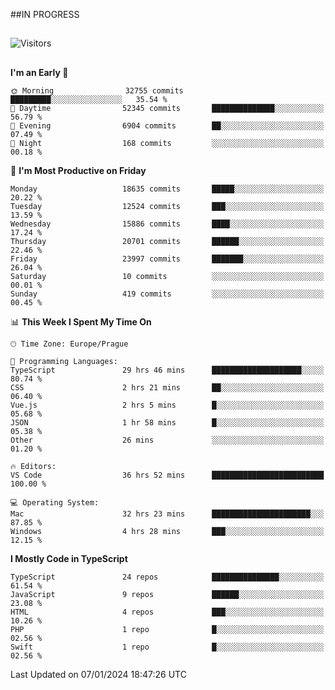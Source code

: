 ##IN PROGRESS
##
![Visitors](https://komarev.com/ghpvc/?username=petrbui&style=for-the-badge&label=Visitors+👀)



##
<!--
[![My GitHub stats](https://github-readme-stats.vercel.app/api?username=petrbui&theme=github_dark)](https://github.com/anuraghazra/github-readme-stats)

[![My wakatime stats](https://github-readme-stats.vercel.app/api/wakatime?username=petrbui&theme=github_dark)](https://github.com/anuraghazra/github-readme-stats)
-->
<!--START_SECTION:waka-->
**I'm an Early 🐤** 

```text
🌞 Morning                32755 commits       █████████░░░░░░░░░░░░░░░░   35.54 % 
🌆 Daytime                52345 commits       ██████████████░░░░░░░░░░░   56.79 % 
🌃 Evening                6904 commits        ██░░░░░░░░░░░░░░░░░░░░░░░   07.49 % 
🌙 Night                  168 commits         ░░░░░░░░░░░░░░░░░░░░░░░░░   00.18 % 
```
📅 **I'm Most Productive on Friday** 

```text
Monday                   18635 commits       █████░░░░░░░░░░░░░░░░░░░░   20.22 % 
Tuesday                  12524 commits       ███░░░░░░░░░░░░░░░░░░░░░░   13.59 % 
Wednesday                15886 commits       ████░░░░░░░░░░░░░░░░░░░░░   17.24 % 
Thursday                 20701 commits       ██████░░░░░░░░░░░░░░░░░░░   22.46 % 
Friday                   23997 commits       ███████░░░░░░░░░░░░░░░░░░   26.04 % 
Saturday                 10 commits          ░░░░░░░░░░░░░░░░░░░░░░░░░   00.01 % 
Sunday                   419 commits         ░░░░░░░░░░░░░░░░░░░░░░░░░   00.45 % 
```


📊 **This Week I Spent My Time On** 

```text
🕑︎ Time Zone: Europe/Prague

💬 Programming Languages: 
TypeScript               29 hrs 46 mins      ████████████████████░░░░░   80.74 % 
CSS                      2 hrs 21 mins       ██░░░░░░░░░░░░░░░░░░░░░░░   06.40 % 
Vue.js                   2 hrs 5 mins        █░░░░░░░░░░░░░░░░░░░░░░░░   05.68 % 
JSON                     1 hr 58 mins        █░░░░░░░░░░░░░░░░░░░░░░░░   05.38 % 
Other                    26 mins             ░░░░░░░░░░░░░░░░░░░░░░░░░   01.20 % 

🔥 Editors: 
VS Code                  36 hrs 52 mins      █████████████████████████   100.00 % 

💻 Operating System: 
Mac                      32 hrs 23 mins      ██████████████████████░░░   87.85 % 
Windows                  4 hrs 28 mins       ███░░░░░░░░░░░░░░░░░░░░░░   12.15 % 
```

**I Mostly Code in TypeScript** 

```text
TypeScript               24 repos            ███████████████░░░░░░░░░░   61.54 % 
JavaScript               9 repos             ██████░░░░░░░░░░░░░░░░░░░   23.08 % 
HTML                     4 repos             ███░░░░░░░░░░░░░░░░░░░░░░   10.26 % 
PHP                      1 repo              █░░░░░░░░░░░░░░░░░░░░░░░░   02.56 % 
Swift                    1 repo              █░░░░░░░░░░░░░░░░░░░░░░░░   02.56 % 
```




 Last Updated on 07/01/2024 18:47:26 UTC
<!--END_SECTION:waka-->

